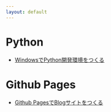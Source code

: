 ```yaml
---
layout: default
---
```


# Python
- [WindowsでPython開発環境をつくる](./python-devenv-windows)

# Github Pages
- [Github PagesでBlogサイトをつくる](./github-pages)
